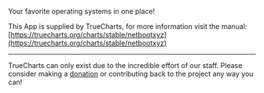 Your favorite operating systems in one place!

This App is supplied by TrueCharts, for more information visit the manual: [https://truecharts.org/charts/stable/netbootxyz](https://truecharts.org/charts/stable/netbootxyz)

---

TrueCharts can only exist due to the incredible effort of our staff.
Please consider making a [donation](https://truecharts.org/sponsor) or contributing back to the project any way you can!
